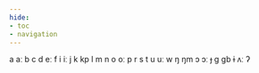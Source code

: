 ```yaml
---
hide:
- toc
- navigation
---
```

a
aː
b
c
d
eː
f
i
iː
j
k
kp
l
m
n
o
oː
p
r
s
t
u
uː
w
ŋ
ŋm
ɔ
ɔː
ɟ
ɡ
ɡb
ɨ
ʌː
ʔ
